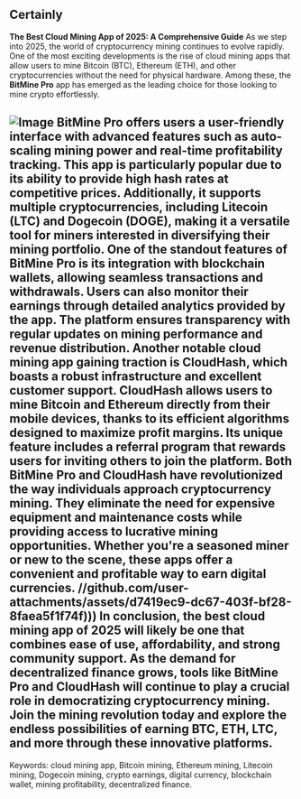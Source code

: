 Certainly
---
**The Best Cloud Mining App of 2025: A Comprehensive Guide**
As we step into 2025, the world of cryptocurrency mining continues to evolve rapidly. One of the most exciting developments is the rise of cloud mining apps that allow users to mine Bitcoin (BTC), Ethereum (ETH), and other cryptocurrencies without the need for physical hardware. Among these, the **BitMine Pro** app has emerged as the leading choice for those looking to mine crypto effortlessly.

![Image](https://github.com/user-attachments/assets/d7419ec9-dc67-403f-bf28-8faea5f1f74f)
BitMine Pro offers users a user-friendly interface with advanced features such as auto-scaling mining power and real-time profitability tracking. This app is particularly popular due to its ability to provide high hash rates at competitive prices. Additionally, it supports multiple cryptocurrencies, including Litecoin (LTC) and Dogecoin (DOGE), making it a versatile tool for miners interested in diversifying their mining portfolio.
One of the standout features of BitMine Pro is its integration with blockchain wallets, allowing seamless transactions and withdrawals. Users can also monitor their earnings through detailed analytics provided by the app. The platform ensures transparency with regular updates on mining performance and revenue distribution.
Another notable cloud mining app gaining traction is **CloudHash**, which boasts a robust infrastructure and excellent customer support. CloudHash allows users to mine Bitcoin and Ethereum directly from their mobile devices, thanks to its efficient algorithms designed to maximize profit margins. Its unique feature includes a referral program that rewards users for inviting others to join the platform.
Both BitMine Pro and CloudHash have revolutionized the way individuals approach cryptocurrency mining. They eliminate the need for expensive equipment and maintenance costs while providing access to lucrative mining opportunities. Whether you're a seasoned miner or new to the scene, these apps offer a convenient and profitable way to earn digital currencies.
 //github.com/user-attachments/assets/d7419ec9-dc67-403f-bf28-8faea5f1f74f)))
In conclusion, the best cloud mining app of 2025 will likely be one that combines ease of use, affordability, and strong community support. As the demand for decentralized finance grows, tools like BitMine Pro and CloudHash will continue to play a crucial role in democratizing cryptocurrency mining. Join the mining revolution today and explore the endless possibilities of earning BTC, ETH, LTC, and more through these innovative platforms.
--- 
Keywords: cloud mining app, Bitcoin mining, Ethereum mining, Litecoin mining, Dogecoin mining, crypto earnings, digital currency, blockchain wallet, mining profitability, decentralized finance.

